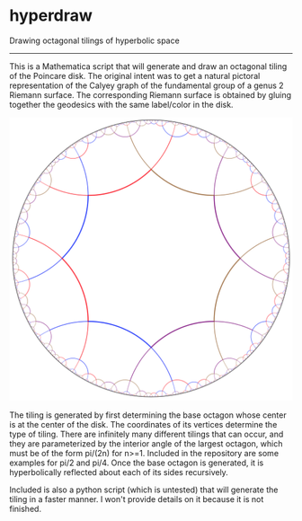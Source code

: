 # hyperdraw
Drawing octagonal tilings of hyperbolic space



------

This is a Mathematica script that will generate and draw an octagonal tiling of the Poincare disk. The original intent was to get a natural pictoral representation of the Calyey graph of the fundamental group of a genus 2 Riemann surface. The corresponding Riemann surface is obtained by gluing together the geodesics with the same label/color in the disk.

![](https://github.com/geodavic/hyperdraw/blob/main/img.png)

The tiling is generated by first determining the base octagon whose center is at the center of the disk. The coordinates of its vertices determine the type of tiling. There are infinitely many different tilings that can occur, and they are parameterized by the interior angle of the largest octagon, which must be of the form pi/(2n) for n>=1. Included in the repository are some examples for pi/2 and pi/4. Once the base octagon is generated, it is hyperbolically reflected about each of its sides recursively. 

Included is also a python script (which is untested) that will generate the tiling in a faster manner. I won't provide details on it because it is not finished. 
